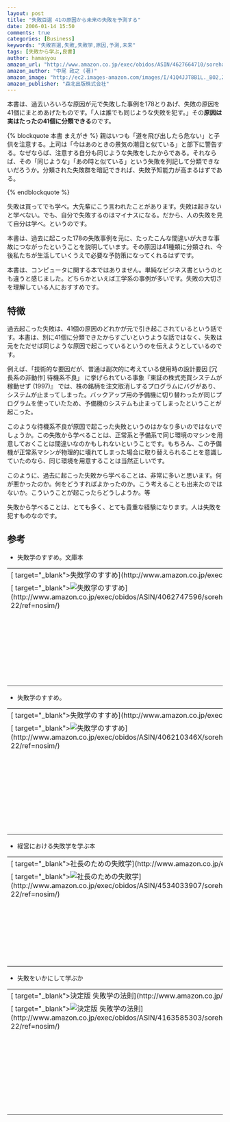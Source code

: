 ```yaml
---
layout: post
title: "失敗百選 41の原因から未来の失敗を予測する"
date: 2006-01-14 15:50
comments: true
categories: [Business]
keywords: "失敗百選,失敗,失敗学,原因,予測,未来"
tags: [失敗から学ぶ,良書]
author: hamasyou
amazon_url: "http://www.amazon.co.jp/exec/obidos/ASIN/4627664710/sorehabooks-22/249-3277344-6893969?%5Fencoding=UTF8&camp=247&link%5Fcode=xm2"
amazon_author: "中尾 政之 (著)"
amazon_image: "http://ec2.images-amazon.com/images/I/41Q4JJT8B1L._BO2,204,203,200_PIsitb-sticker-arrow-click,-76_AA300_SH20_OU09_.jpg"
amazon_publisher: "森北出版株式会社"
---
```


本書は、過去いろいろな原因が元で失敗した事例を178とりあげ、失敗の原因を41個にまとめあげたものです。「人は誰でも同じような失敗を犯す。」その<strong>原因は実はたったの41個に分類できる</strong>のです。

{% blockquote 本書 まえがき %}
親はいつも「道を飛び出したら危ない」と子供を注意する。上司は「今はあのときの景気の潮目と似ている」と部下に警告する。なぜならば、注意する自分も同じような失敗をしたからである。それならば、その「同じような」「あの時と似ている」という失敗を列記して分類できないだろうか。分類された失敗群を暗記できれば、失敗予知能力が高まるはずである。


{% endblockquote %}

失敗は買ってでも学べ。大先輩にこう言われたことがあります。失敗は起きないと学べない。でも、自分で失敗するのはマイナスになる。だから、人の失敗を見て自分は学べ。というのです。

本書は、過去に起こった178の失敗事例を元に、たったこんな間違いが大きな事故につながったということを説明しています。その原因は41種類に分類され、今後私たちが生活していくうえで必要な予防策になってくれるはずです。

本書は、コンピュータに関する本ではありません。単純なビジネス書というのとも違うと感じました。どちらかといえば工学系の事例が多いです。失敗の大切さを理解している人におすすめです。


<!-- more -->

<h2>特徴</h2>

過去起こった失敗は、41個の原因のどれかが元で引き起こされているという話です。本書は、別に41個に分類できたからすごいというような話ではなく、失敗は元をただせば同じような原因で起こっているというのを伝えようとしているのです。

例えば、「技術的な要因だが、普通は副次的に考えている使用時の設計要因  [冗長系の非動作] 待機系不良」 に挙げられている事象『東証の株式売買システムが稼動せず (1997)』 では、株の銘柄を注文取消しするプログラムにバグがあり、システムが止まってしまった。バックアップ用の予備機に切り替わったが同じプログラムを使っていたため、予備機のシステムも止まってしまったということが起こった。

このような待機系不良が原因で起こった失敗というのはかなり多いのではないでしょうか。この失敗から学べることは、正常系と予備系で同じ環境のマシンを用意しておくことは間違いなのかもしれないということです。もちろん、この予備機が正常系マシンが物理的に壊れてしまった場合に取り替えられることを意識していたのなら、同じ環境を用意することは当然正しいです。

このように、過去に起こった失敗から学べることは、非常に多いと思います。何が悪かったのか。何をどうすればよかったのか。こう考えることも出来たのではないか。こういうことが起こったらどうしようか。等

失敗から学べることは、とても多く、とても貴重な経験になります。人は失敗を犯すものなのです。

<h2>参考</h2>

+ 失敗学のすすめ。文庫本
<div class="rakuten"><table width="400" border="0" cellpadding="5"><tr><td colspan="2" >[ target="_blank">失敗学のすすめ](http://www.amazon.co.jp/exec/obidos/ASIN/4062747596/sorehabooks-22/ref=nosim/)</td></tr><tr><td valign="top">[ target="_blank"><img src="http://ec1.images-amazon.com/images/P/4062747596.01._SCMZZZZZZZ_.jpg"   border="0" alt="失敗学のすすめ" />](http://www.amazon.co.jp/exec/obidos/ASIN/4062747596/sorehabooks-22/ref=nosim/)</td><td valign="top" /><font size="-1">畑村 洋太郎 <br /><br /><iframe scrolling="no" frameborder="0" width="200" height="40" hspace="0" vspace="0" marginheight="0" marginwidth="0" src="http://webservices.amazon.co.jp/onca/xml?Service=AWSECommerceService&SubscriptionId=0G91FPYVW6ZGWBH4Y9G2&AssociateTag=goodpic-22&Operation=ItemLookup&IdType=ASIN&ContentType=text/html&Page=1&ResponseGroup=Offers&ItemId=4062747596&Version=2004-10-04&Style=http://www.g-tools.net/xsl/priceFFFFFF.xsl"></iframe><br /><strong>おすすめ平均  </strong><img src="http://g-images.amazon.com/images/G/01/detail/stars-4-5.gif"   border="0" alt="star" /><br /><img src="http://g-images.amazon.com/images/G/01/detail/stars-4-0.gif"   border="0" alt="star" />失敗を繰り返さないために<br /><img src="http://g-images.amazon.com/images/G/01/detail/stars-4-0.gif"   border="0" alt="star" />文系人間ほど、営業マンほど役に立つ本<br /><img src="http://g-images.amazon.com/images/G/01/detail/stars-5-0.gif"   border="0" alt="star" />とてもよかったです<br /><img src="http://g-images.amazon.com/images/G/01/detail/stars-5-0.gif"   border="0" alt="star" />とても整理されていました<br /><br />[ target="_blank" />Amazonで詳しく見る](http://www.amazon.co.jp/exec/obidos/ASIN/4062747596/sorehabooks-22/ref=nosim/)</font><font size="-2">by [ >G-Tools](http://www.goodpic.com/mt/aws/index.html)</font></td></tr></table></div>

+ 失敗学のすすめ。
<div class="rakuten"><table width="400"  border="0" cellpadding="5"><tr><td colspan="2" >[ target="_blank">失敗学のすすめ](http://www.amazon.co.jp/exec/obidos/ASIN/406210346X/sorehabooks-22/ref=nosim/)</td></tr><tr><td valign="top">[ target="_blank"><img src="http://images.amazon.com/images/P/406210346X.09._SCMZZZZZZZ_.jpg"   border="0" alt="失敗学のすすめ" />](http://www.amazon.co.jp/exec/obidos/ASIN/406210346X/sorehabooks-22/ref=nosim/)</td><td valign="top" /><font size="-1">畑村 洋太郎 <br /><br /><iframe scrolling="no" frameborder="0" width="200" height="40" hspace="0" vspace="0" marginheight="0" marginwidth="0" src="http://webservices.amazon.co.jp/onca/xml?Service=AWSECommerceService&SubscriptionId=0G91FPYVW6ZGWBH4Y9G2&AssociateTag=goodpic-22&Operation=ItemLookup&IdType=ASIN&ContentType=text/html&Page=1&ResponseGroup=Offers&ItemId=406210346X&Version=2004-10-04&Style=http://www.g-tools.net/xsl/priceFFFFFF.xsl"></iframe><br /><strong>おすすめ平均  </strong><img src="http://g-images.amazon.com/images/G/01/detail/stars-4-5.gif"   border="0" alt="star" /><br /><img src="http://g-images.amazon.com/images/G/01/detail/stars-5-0.gif"   border="0" alt="star" />失敗を活かすために<br /><img src="http://g-images.amazon.com/images/G/01/detail/stars-5-0.gif"   border="0" alt="star" />読んで損はない本<br /><img src="http://g-images.amazon.com/images/G/01/detail/stars-5-0.gif"   border="0" alt="star" />判断の根拠と、失敗の活用<br /><img src="http://g-images.amazon.com/images/G/01/detail/stars-4-0.gif"   border="0" alt="star" />失敗は成功の母（マザー）<br /><img src="http://g-images.amazon.com/images/G/01/detail/stars-5-0.gif"   border="0" alt="star" />「成功の母」から目をそらすな<br /><br />[ target="_blank" />Amazonで詳しく見る](http://www.amazon.co.jp/exec/obidos/ASIN/406210346X/sorehabooks-22/ref=nosim/)</font><font size="-2">by [ >G-Tools](http://www.goodpic.com/mt/aws/index.html)</font></td></tr></table></div>

+ 経営における失敗学を学ぶ本
<div class="rakuten"><table  width="400" border="0" cellpadding="5"><tr><td colspan="2" >[ target="_blank">社長のための失敗学](http://www.amazon.co.jp/exec/obidos/ASIN/4534033907/sorehabooks-22/ref=nosim/)</td></tr><tr><td valign="top">[ target="_blank"><img src="http://images.amazon.com/images/P/4534033907.09._SCMZZZZZZZ_.jpg"   border="0" alt="社長のための失敗学" />](http://www.amazon.co.jp/exec/obidos/ASIN/4534033907/sorehabooks-22/ref=nosim/)</td><td valign="top" /><font size="-1">畑村 洋太郎 <br /><br /><iframe scrolling="no" frameborder="0" width="200" height="40" hspace="0" vspace="0" marginheight="0" marginwidth="0" src="http://webservices.amazon.co.jp/onca/xml?Service=AWSECommerceService&SubscriptionId=0G91FPYVW6ZGWBH4Y9G2&AssociateTag=goodpic-22&Operation=ItemLookup&IdType=ASIN&ContentType=text/html&Page=1&ResponseGroup=Offers&ItemId=4534033907&Version=2004-10-04&Style=http://www.g-tools.net/xsl/priceFFFFFF.xsl"></iframe><br /><strong>おすすめ平均  </strong><img src="http://g-images.amazon.com/images/G/01/detail/stars-5-0.gif"   border="0" alt="star" /><br /><img src="http://g-images.amazon.com/images/G/01/detail/stars-5-0.gif"   border="0" alt="star" />「失敗」を読み物として楽しめる本<br /><img src="http://g-images.amazon.com/images/G/01/detail/stars-5-0.gif"   border="0" alt="star" />備えあれば、憂いなし・・という。社長ばかりでなく、会社というものに関わる人！読みまし<br /><br />[ target="_blank" />Amazonで詳しく見る](http://www.amazon.co.jp/exec/obidos/ASIN/4534033907/sorehabooks-22/ref=nosim/)</font><font size="-2">by [ >G-Tools](http://www.goodpic.com/mt/aws/index.html)</font></td></tr></table></div>

+ 失敗をいかにして学ぶか
<div class="rakuten"><table width="400"  border="0" cellpadding="5"><tr><td colspan="2" >[ target="_blank">決定版 失敗学の法則](http://www.amazon.co.jp/exec/obidos/ASIN/4163585303/sorehabooks-22/ref=nosim/)</td></tr><tr><td valign="top">[ target="_blank"><img src="http://images.amazon.com/images/P/4163585303.09._SCMZZZZZZZ_.jpg"   border="0" alt="決定版 失敗学の法則" />](http://www.amazon.co.jp/exec/obidos/ASIN/4163585303/sorehabooks-22/ref=nosim/)</td><td valign="top" /><font size="-1">畑村 洋太郎 <br /><br /><iframe scrolling="no" frameborder="0" width="200" height="40" hspace="0" vspace="0" marginheight="0" marginwidth="0" src="http://webservices.amazon.co.jp/onca/xml?Service=AWSECommerceService&SubscriptionId=0G91FPYVW6ZGWBH4Y9G2&AssociateTag=goodpic-22&Operation=ItemLookup&IdType=ASIN&ContentType=text/html&Page=1&ResponseGroup=Offers&ItemId=4163585303&Version=2004-10-04&Style=http://www.g-tools.net/xsl/priceFFFFFF.xsl"></iframe><br /><strong>おすすめ平均  </strong><img src="http://g-images.amazon.com/images/G/01/detail/stars-4-0.gif"   border="0" alt="star" /><br /><img src="http://g-images.amazon.com/images/G/01/detail/stars-4-0.gif"   border="0" alt="star" />主張も収斂してきて、記述も簡潔<br /><img src="http://g-images.amazon.com/images/G/01/detail/stars-3-0.gif"   border="0" alt="star" />機械工学帝国主義<br /><img src="http://g-images.amazon.com/images/G/01/detail/stars-4-0.gif"   border="0" alt="star" />失敗を活かすという意味が解った。<br /><img src="http://g-images.amazon.com/images/G/01/detail/stars-5-0.gif"   border="0" alt="star" />この仕事観は、実際に役立つ！！<br /><img src="http://g-images.amazon.com/images/G/01/detail/stars-5-0.gif"   border="0" alt="star" />若い人たちにこそ読んでほしい。<br /><br />[ target="_blank" />Amazonで詳しく見る](http://www.amazon.co.jp/exec/obidos/ASIN/4163585303/sorehabooks-22/ref=nosim/)</font><font size="-2">by [ >G-Tools](http://www.goodpic.com/mt/aws/index.html)</font></td></tr></table></div>




